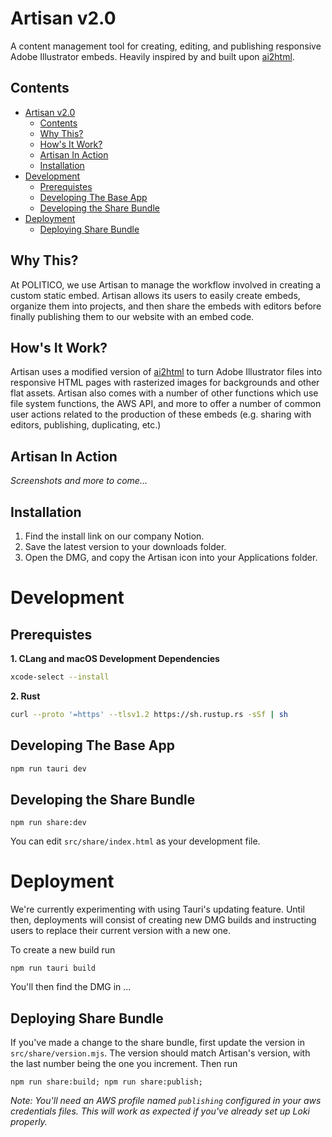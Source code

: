 # Artisan v2.0

A content management tool for creating, editing, and publishing responsive Adobe Illustrator embeds. Heavily inspired by and built upon [ai2html](http://ai2html.org/).

## Contents
- [Artisan v2.0](#artisan-v20)
  - [Contents](#contents)
  - [Why This?](#why-this)
  - [How's It Work?](#hows-it-work)
  - [Artisan In Action](#artisan-in-action)
  - [Installation](#installation)
- [Development](#development)
  - [Prerequistes](#prerequistes)
  - [Developing The Base App](#developing-the-base-app)
  - [Developing the Share Bundle](#developing-the-share-bundle)
- [Deployment](#deployment)
  - [Deploying Share Bundle](#deploying-share-bundle)

## Why This?

At POLITICO, we use Artisan to manage the workflow involved in creating a custom static embed. Artisan allows its users to easily create embeds, organize them into projects, and then share the embeds with editors before finally publishing them to our website with an embed code.

## How's It Work?

Artisan uses a modified version of [ai2html](http://ai2html.org/) to turn Adobe Illustrator files into responsive HTML pages with rasterized images for backgrounds and other flat assets. Artisan also comes with a number of other functions which use file system functions, the AWS API, and more to offer a number of common user actions related to the production of these embeds (e.g. sharing with editors, publishing, duplicating, etc.)

## Artisan In Action

*Screenshots and more to come...*

## Installation
1. Find the install link on our company Notion.
2. Save the latest version to your downloads folder.
3. Open the DMG, and copy the Artisan icon into your Applications folder.


# Development

## Prerequistes

**1. CLang and macOS Development Dependencies**
```zsh
xcode-select --install
```
**2. Rust**

```zsh
curl --proto '=https' --tlsv1.2 https://sh.rustup.rs -sSf | sh
```

## Developing The Base App

```zsh
npm run tauri dev
```

## Developing the Share Bundle
```
npm run share:dev
```

You can edit `src/share/index.html` as your development file.

# Deployment

We're currently experimenting with using Tauri's updating feature. Until then, deployments will consist of creating new DMG builds and instructing users to replace their current version with a new one.

To create a new build run
```
npm run tauri build
```

You'll then find the DMG in ...


## Deploying Share Bundle

If you've made a change to the share bundle, first update the version in `src/share/version.mjs`. The version should match Artisan's version, with the last number being the one you increment. Then run

```
npm run share:build; npm run share:publish;
```

*Note: You'll need an AWS profile named `publishing` configured in your aws credentials files. This will work as expected if you've already set up Loki properly.*
